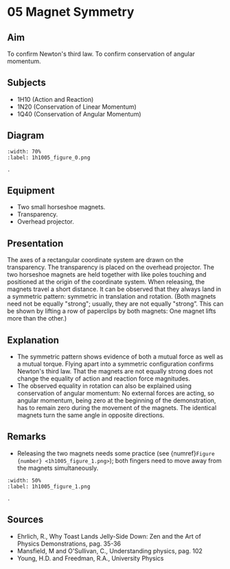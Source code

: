 # 05 Magnet Symmetry 
    
  
## Aim   
 To confirm Newton's third law. To confirm conservation of angular momentum.    
  
## Subjects   
* 1H10 (Action and Reaction) 
* 1N20 (Conservation of Linear Momentum) 
* 1Q40 (Conservation of Angular Momentum)   

## Diagram
   
```{figure} figures/figure_0.png
:width: 70%  
:label: 1h1005_figure_0.png  

. 
```

## Equipment
 *  Two small horseshoe magnets. 
 *  Transparency. 
 *  Overhead projector.
     
  
## Presentation   
 The axes of a rectangular coordinate system are drawn on the transparency. The transparency is placed on the overhead projector. The two horseshoe magnets are held together with like poles touching and positioned at the origin of the coordinate system. When releasing, the magnets travel a short distance. It can be observed that they always land in a symmetric pattern: symmetric in translation and rotation. (Both magnets need not be equally "strong"; usually, they are not equally "strong”. This can be shown by lifting a row of paperclips by both magnets: One magnet lifts more than the other.)    
  
## Explanation   
 
 *  The symmetric pattern shows evidence of both a mutual force as well as a mutual torque. Flying apart into a symmetric configuration confirms Newton's third law. That the magnets are not equally strong does not change the equality of action and reaction force magnitudes. 
 *  The observed equality in rotation can also be explained using conservation of angular momentum: No external forces are acting, so angular momentum, being zero at the beginning of the demonstration, has to remain zero during the movement of the magnets. The identical magnets turn the same angle in opposite directions.
   
  
## Remarks
*  Releasing the two magnets needs some practice (see {numref}`Figure {number} <1h1005_figure_1.png>`); both fingers need to move away from the magnets simultaneously.    

```{figure} figures/figure_1.png
:width: 50%  
:label: 1h1005_figure_1.png  

. 
```
  
## Sources
 *  Ehrlich, R., Why Toast Lands Jelly-Side Down: Zen and the Art of Physics Demonstrations, pag. 35-36 
 *  Mansfield, M and O'Sullivan, C., Understanding physics, pag. 102 
 *  Young, H.D. and Freedman, R.A., University Physics
  
